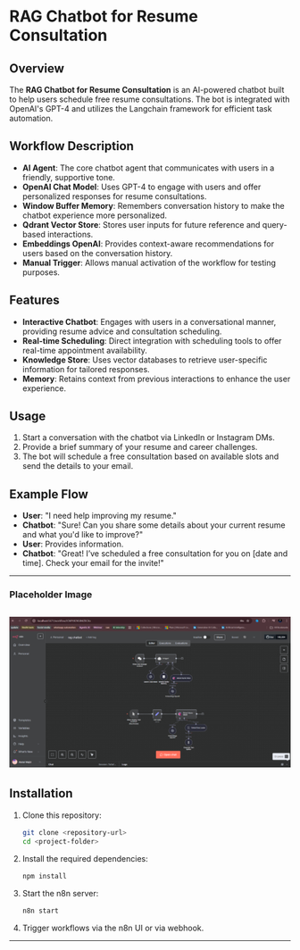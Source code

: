
# RAG Chatbot for Resume Consultation

## Overview

The **RAG Chatbot for Resume Consultation** is an AI-powered chatbot built to help users schedule free resume consultations. The bot is integrated with OpenAI's GPT-4 and utilizes the Langchain framework for efficient task automation.

## Workflow Description

- **AI Agent**: The core chatbot agent that communicates with users in a friendly, supportive tone.
- **OpenAI Chat Model**: Uses GPT-4 to engage with users and offer personalized responses for resume consultations.
- **Window Buffer Memory**: Remembers conversation history to make the chatbot experience more personalized.
- **Qdrant Vector Store**: Stores user inputs for future reference and query-based interactions.
- **Embeddings OpenAI**: Provides context-aware recommendations for users based on the conversation history.
- **Manual Trigger**: Allows manual activation of the workflow for testing purposes.

## Features

- **Interactive Chatbot**: Engages with users in a conversational manner, providing resume advice and consultation scheduling.
- **Real-time Scheduling**: Direct integration with scheduling tools to offer real-time appointment availability.
- **Knowledge Store**: Uses vector databases to retrieve user-specific information for tailored responses.
- **Memory**: Retains context from previous interactions to enhance the user experience.

## Usage

1. Start a conversation with the chatbot via LinkedIn or Instagram DMs.
2. Provide a brief summary of your resume and career challenges.
3. The bot will schedule a free consultation based on available slots and send the details to your email.

## Example Flow

- **User**: "I need help improving my resume."
- **Chatbot**: "Sure! Can you share some details about your current resume and what you'd like to improve?"
- **User**: Provides information.
- **Chatbot**: "Great! I’ve scheduled a free consultation for you on [date and time]. Check your email for the invite!"

---
### Placeholder Image

![RAG Chatbot for Resume Consultation Workflow](rag.png)
---


## Installation

1. Clone this repository:

   ```bash
   git clone <repository-url>
   cd <project-folder>
   ```

2. Install the required dependencies:

   ```bash
   npm install
   ```

3. Start the n8n server:

   ```bash
   n8n start
   ```

4. Trigger workflows via the n8n UI or via webhook.

---
